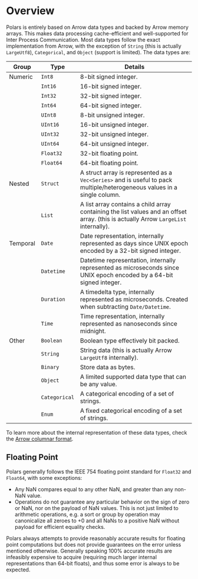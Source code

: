 # Overview


Polars is entirely based on Arrow data types and backed by Arrow memory arrays. This makes data processing
cache-efficient and well-supported for Inter Process Communication. Most data types follow the exact implementation
from Arrow, with the exception of `String` (this is actually `LargeUtf8`), `Categorical`, and `Object` (support is limited). The data types are:




| Group | Type | Details |
| --- | --- | --- |
| Numeric | `Int8` | 8-bit signed integer. |
|  | `Int16` | 16-bit signed integer. |
|  | `Int32` | 32-bit signed integer. |
|  | `Int64` | 64-bit signed integer. |
|  | `UInt8` | 8-bit unsigned integer. |
|  | `UInt16` | 16-bit unsigned integer. |
|  | `UInt32` | 32-bit unsigned integer. |
|  | `UInt64` | 64-bit unsigned integer. |
|  | `Float32` | 32-bit floating point. |
|  | `Float64` | 64-bit floating point. |
| Nested | `Struct` | A struct array is represented as a `Vec<Series>` and is useful to pack multiple/heterogeneous values in a single column. |
|  | `List` | A list array contains a child array containing the list values and an offset array. (this is actually Arrow `LargeList` internally). |
| Temporal | `Date` | Date representation, internally represented as days since UNIX epoch encoded by a 32-bit signed integer. |
|  | `Datetime` | Datetime representation, internally represented as microseconds since UNIX epoch encoded by a 64-bit signed integer. |
|  | `Duration` | A timedelta type, internally represented as microseconds. Created when subtracting `Date/Datetime`. |
|  | `Time` | Time representation, internally represented as nanoseconds since midnight. |
| Other | `Boolean` | Boolean type effectively bit packed. |
|  | `String` | String data (this is actually Arrow `LargeUtf8` internally). |
|  | `Binary` | Store data as bytes. |
|  | `Object` | A limited supported data type that can be any value. |
|  | `Categorical` | A categorical encoding of a set of strings. |
|  | `Enum` | A fixed categorical encoding of a set of strings. |


To learn more about the internal representation of these data types, check the [Arrow columnar format](https://arrow.apache.org/docs/format/Columnar.html).


## Floating Point


Polars generally follows the IEEE 754 floating point standard for `Float32` and `Float64`, with some exceptions:


* Any NaN compares equal to any other NaN, and greater than any non-NaN value.
* Operations do not guarantee any particular behavior on the sign of zero or NaN,
 nor on the payload of NaN values. This is not just limited to arithmetic operations,
 e.g. a sort or group by operation may canonicalize all zeroes to +0 and all NaNs
 to a positive NaN without payload for efficient equality checks.


Polars always attempts to provide reasonably accurate results for floating point computations but does not provide guarantees
on the error unless mentioned otherwise. Generally speaking 100% accurate results are infeasibly expensive to acquire (requiring
much larger internal representations than 64-bit floats), and thus some error is always to be expected.